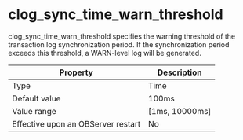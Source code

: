 clog_sync_time_warn_threshold
==================================================

clog_sync_time_warn_threshold specifies the warning threshold of the transaction log synchronization period. If the synchronization period exceeds this threshold, a WARN-level log will be generated.


| **Property** | **Description** |
|------------------|------------------|
| Type | Time |
| Default value | 100ms |
| Value range | \[1ms, 10000ms\] |
| Effective upon an OBServer restart | No |



